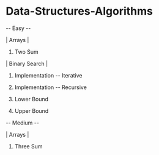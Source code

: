 # Data-Structures-Algorithms

-- Easy --

| Arrays |

1.  Two Sum

| Binary Search |

1. Implementation -- Iterative

2. Implementation -- Recursive

3. Lower Bound

4. Upper Bound

-- Medium --

| Arrays |

1.  Three Sum
